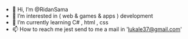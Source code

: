 - 👋 Hi, I’m @RidanSama
- 👀 I’m interested in ( web & games & apps ) development
- 🌱 I’m currently learning C# , html , css 
- 📫 How to reach me jest send to me a mail in 'lukale37@gmail.com'

<!---
RidanSama/RidanSama is a ✨ special ✨ repository because its `README.md` (this file) appears on your GitHub profile.
You can click the Preview link to take a look at your changes.
--->
